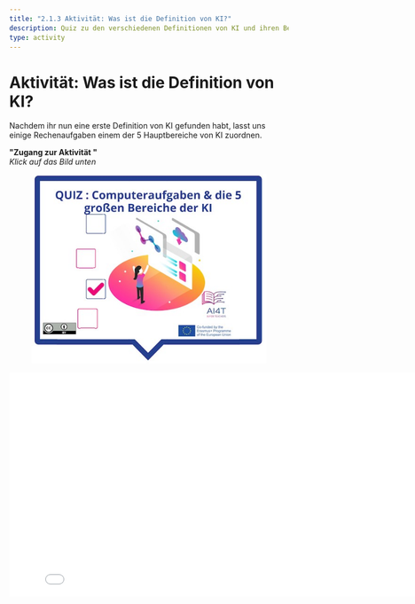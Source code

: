 ```yaml
---
title: "2.1.3 Aktivität: Was ist die Definition von KI?"
description: Quiz zu den verschiedenen Definitionen von KI und ihren Bereichen
type: activity
---
```


# Aktivität: Was ist die Definition von KI?

Nachdem ihr nun eine erste Definition von KI gefunden habt, lasst uns einige Rechenaufgaben einem der 5 Hauptbereiche von KI zuordnen.

**"Zugang zur Aktivität "**  
_Klick auf das Bild unten_
<figure>
  <img src="Images/VisuelQUIZComputerstasksandthe5bigsareasinAI-DE.jpg" alt="Illustration of AI definition quiz"/>  
</figure>

<center><iframe width="818" height="404" src="2-1-3-Quiz-definition-of-ai/2-1-3-Quiz-5-big-ideas-in-AI.html" frameborder="0" allowfullscreen></iframe></center>
